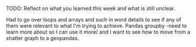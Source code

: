 TODO: Reflect on what you learned this week and what is still unclear.

Had to go over loops and arrays and such in word details to see if any of them were relevant to what I'm trying to achieve.
Pandas groupby -need to learn more about so I can use it more/ and I want to see how to move from a shatter graph to a geopandas.
